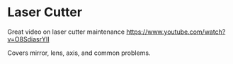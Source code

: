 Laser Cutter
=========

Great video on laser cutter maintenance https://www.youtube.com/watch?v=O8SdiasrYII 

Covers mirror, lens, axis, and common problems.